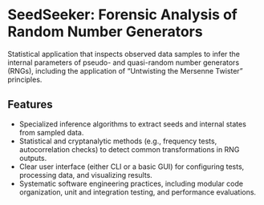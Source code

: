 # SeedSeeker: Forensic Analysis of Random Number Generators

Statistical application that inspects observed data samples to infer the internal
parameters of pseudo- and quasi-random number generators (RNGs), including the
application of “Untwisting the Mersenne Twister” principles.

## Features

- Specialized inference algorithms to extract seeds and internal states from
  sampled data.
- Statistical and cryptanalytic methods (e.g., frequency tests, autocorrelation
  checks) to detect common transformations in RNG outputs.
- Clear user interface (either CLI or a basic GUI) for configuring tests,
  processing data, and visualizing results.
- Systematic software engineering practices, including modular code organization,
  unit and integration testing, and performance evaluations.

